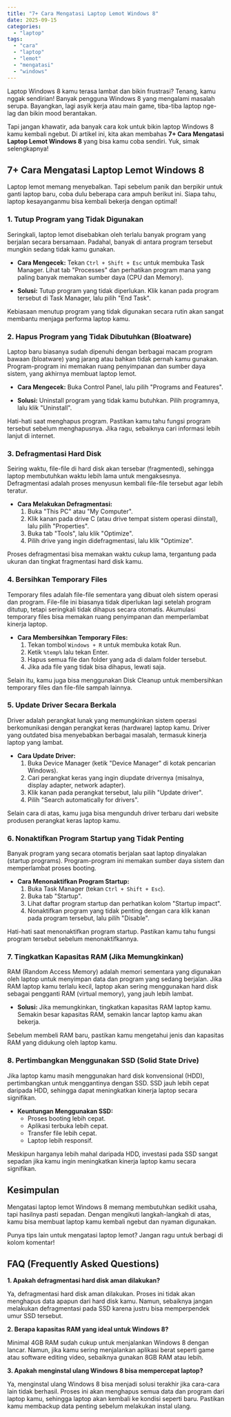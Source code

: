 ```yaml
---
title: "7+ Cara Mengatasi Laptop Lemot Windows 8"
date: 2025-09-15
categories: 
  - "laptop"
tags: 
  - "cara"
  - "laptop"
  - "lemot"
  - "mengatasi"
  - "windows"
---
```


Laptop Windows 8 kamu terasa lambat dan bikin frustrasi? Tenang, kamu nggak sendirian! Banyak pengguna Windows 8 yang mengalami masalah serupa. Bayangkan, lagi asyik kerja atau main game, tiba-tiba laptop nge-lag dan bikin mood berantakan.

Tapi jangan khawatir, ada banyak cara kok untuk bikin laptop Windows 8 kamu kembali ngebut. Di artikel ini, kita akan membahas **7+ Cara Mengatasi Laptop Lemot Windows 8** yang bisa kamu coba sendiri. Yuk, simak selengkapnya!

## 7+ Cara Mengatasi Laptop Lemot Windows 8

Laptop lemot memang menyebalkan. Tapi sebelum panik dan berpikir untuk ganti laptop baru, coba dulu beberapa cara ampuh berikut ini. Siapa tahu, laptop kesayanganmu bisa kembali bekerja dengan optimal!

### 1\. Tutup Program yang Tidak Digunakan

Seringkali, laptop lemot disebabkan oleh terlalu banyak program yang berjalan secara bersamaan. Padahal, banyak di antara program tersebut mungkin sedang tidak kamu gunakan.

- **Cara Mengecek:** Tekan `Ctrl + Shift + Esc` untuk membuka Task Manager. Lihat tab "Processes" dan perhatikan program mana yang paling banyak memakan sumber daya (CPU dan Memory).
    
- **Solusi:** Tutup program yang tidak diperlukan. Klik kanan pada program tersebut di Task Manager, lalu pilih "End Task".
    

Kebiasaan menutup program yang tidak digunakan secara rutin akan sangat membantu menjaga performa laptop kamu.

### 2\. Hapus Program yang Tidak Dibutuhkan (Bloatware)

Laptop baru biasanya sudah dipenuhi dengan berbagai macam program bawaan (bloatware) yang jarang atau bahkan tidak pernah kamu gunakan. Program-program ini memakan ruang penyimpanan dan sumber daya sistem, yang akhirnya membuat laptop lemot.

- **Cara Mengecek:** Buka Control Panel, lalu pilih "Programs and Features".
    
- **Solusi:** Uninstall program yang tidak kamu butuhkan. Pilih programnya, lalu klik "Uninstall".
    

Hati-hati saat menghapus program. Pastikan kamu tahu fungsi program tersebut sebelum menghapusnya. Jika ragu, sebaiknya cari informasi lebih lanjut di internet.

### 3\. Defragmentasi Hard Disk

Seiring waktu, file-file di hard disk akan tersebar (fragmented), sehingga laptop membutuhkan waktu lebih lama untuk mengaksesnya. Defragmentasi adalah proses menyusun kembali file-file tersebut agar lebih teratur.

- **Cara Melakukan Defragmentasi:**
    1. Buka "This PC" atau "My Computer".
    2. Klik kanan pada drive C (atau drive tempat sistem operasi diinstal), lalu pilih "Properties".
    3. Buka tab "Tools", lalu klik "Optimize".
    4. Pilih drive yang ingin didefragmentasi, lalu klik "Optimize".

Proses defragmentasi bisa memakan waktu cukup lama, tergantung pada ukuran dan tingkat fragmentasi hard disk kamu.

### 4\. Bersihkan Temporary Files

Temporary files adalah file-file sementara yang dibuat oleh sistem operasi dan program. File-file ini biasanya tidak diperlukan lagi setelah program ditutup, tetapi seringkali tidak dihapus secara otomatis. Akumulasi temporary files bisa memakan ruang penyimpanan dan memperlambat kinerja laptop.

- **Cara Membersihkan Temporary Files:**
    1. Tekan tombol `Windows + R` untuk membuka kotak Run.
    2. Ketik `%temp%` lalu tekan Enter.
    3. Hapus semua file dan folder yang ada di dalam folder tersebut.
    4. Jika ada file yang tidak bisa dihapus, lewati saja.

Selain itu, kamu juga bisa menggunakan Disk Cleanup untuk membersihkan temporary files dan file-file sampah lainnya.

### 5\. Update Driver Secara Berkala

Driver adalah perangkat lunak yang memungkinkan sistem operasi berkomunikasi dengan perangkat keras (hardware) laptop kamu. Driver yang outdated bisa menyebabkan berbagai masalah, termasuk kinerja laptop yang lambat.

- **Cara Update Driver:**
    1. Buka Device Manager (ketik "Device Manager" di kotak pencarian Windows).
    2. Cari perangkat keras yang ingin diupdate drivernya (misalnya, display adapter, network adapter).
    3. Klik kanan pada perangkat tersebut, lalu pilih "Update driver".
    4. Pilih "Search automatically for drivers".

Selain cara di atas, kamu juga bisa mengunduh driver terbaru dari website produsen perangkat keras laptop kamu.

### 6\. Nonaktifkan Program Startup yang Tidak Penting

Banyak program yang secara otomatis berjalan saat laptop dinyalakan (startup programs). Program-program ini memakan sumber daya sistem dan memperlambat proses booting.

- **Cara Menonaktifkan Program Startup:**
    1. Buka Task Manager (tekan `Ctrl + Shift + Esc`).
    2. Buka tab "Startup".
    3. Lihat daftar program startup dan perhatikan kolom "Startup impact".
    4. Nonaktifkan program yang tidak penting dengan cara klik kanan pada program tersebut, lalu pilih "Disable".

Hati-hati saat menonaktifkan program startup. Pastikan kamu tahu fungsi program tersebut sebelum menonaktifkannya.

### 7\. Tingkatkan Kapasitas RAM (Jika Memungkinkan)

RAM (Random Access Memory) adalah memori sementara yang digunakan oleh laptop untuk menyimpan data dan program yang sedang berjalan. Jika RAM laptop kamu terlalu kecil, laptop akan sering menggunakan hard disk sebagai pengganti RAM (virtual memory), yang jauh lebih lambat.

- **Solusi:** Jika memungkinkan, tingkatkan kapasitas RAM laptop kamu. Semakin besar kapasitas RAM, semakin lancar laptop kamu akan bekerja.

Sebelum membeli RAM baru, pastikan kamu mengetahui jenis dan kapasitas RAM yang didukung oleh laptop kamu.

### 8\. Pertimbangkan Menggunakan SSD (Solid State Drive)

Jika laptop kamu masih menggunakan hard disk konvensional (HDD), pertimbangkan untuk menggantinya dengan SSD. SSD jauh lebih cepat daripada HDD, sehingga dapat meningkatkan kinerja laptop secara signifikan.

- **Keuntungan Menggunakan SSD:**
    - Proses booting lebih cepat.
    - Aplikasi terbuka lebih cepat.
    - Transfer file lebih cepat.
    - Laptop lebih responsif.

Meskipun harganya lebih mahal daripada HDD, investasi pada SSD sangat sepadan jika kamu ingin meningkatkan kinerja laptop kamu secara signifikan.

## Kesimpulan

Mengatasi laptop lemot Windows 8 memang membutuhkan sedikit usaha, tapi hasilnya pasti sepadan. Dengan mengikuti langkah-langkah di atas, kamu bisa membuat laptop kamu kembali ngebut dan nyaman digunakan.

Punya tips lain untuk mengatasi laptop lemot? Jangan ragu untuk berbagi di kolom komentar!

## FAQ (Frequently Asked Questions)

**1\. Apakah defragmentasi hard disk aman dilakukan?**

Ya, defragmentasi hard disk aman dilakukan. Proses ini tidak akan menghapus data apapun dari hard disk kamu. Namun, sebaiknya jangan melakukan defragmentasi pada SSD karena justru bisa memperpendek umur SSD tersebut.

**2\. Berapa kapasitas RAM yang ideal untuk Windows 8?**

Minimal 4GB RAM sudah cukup untuk menjalankan Windows 8 dengan lancar. Namun, jika kamu sering menjalankan aplikasi berat seperti game atau software editing video, sebaiknya gunakan 8GB RAM atau lebih.

**3\. Apakah menginstal ulang Windows 8 bisa mempercepat laptop?**

Ya, menginstal ulang Windows 8 bisa menjadi solusi terakhir jika cara-cara lain tidak berhasil. Proses ini akan menghapus semua data dan program dari laptop kamu, sehingga laptop akan kembali ke kondisi seperti baru. Pastikan kamu membackup data penting sebelum melakukan instal ulang.

